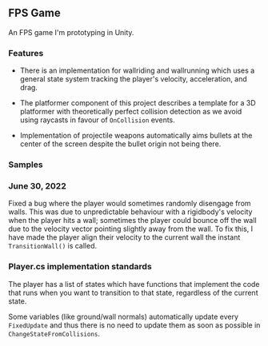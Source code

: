 ## FPS Game
An FPS game I'm prototyping in Unity. 

### Features

* There is an implementation for wallriding and wallrunning which uses a general state system tracking the player's velocity, acceleration, and drag.

* The platformer component of this project describes a template for a 3D platformer with theoretically perfect collision detection as we avoid using raycasts in favour of `OnCollision` events.

* Implementation of projectile weapons automatically aims bullets at the center of the screen despite the bullet origin not being there.

### Samples


### June 30, 2022

Fixed a bug where the player would sometimes randomly disengage from walls. This was due to unpredictable behaviour with a rigidbody's velocity
when the player hits a wall; sometimes the player could bounce off the wall due to the velocity vector pointing slightly away from the wall.
To fix this, I have made the player align their velocity to the current wall the instant `TransitionWall()` is called.

### Player.cs implementation standards

The player has a list of states which have functions that implement the code that runs when you want to transition to that state, regardless
of the current state.

Some variables (like ground/wall normals) automatically update every `FixedUpdate` and thus there is no need to update them as soon 
as possible in `ChangeStateFromCollisions`.
